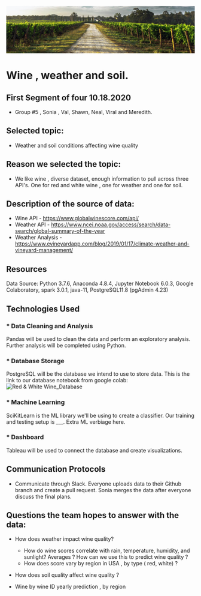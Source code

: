 ![](image/Vineyard-chalk-soil.jpg)

# Wine , weather and soil. 

## First Segment of four 10.18.2020 
* Group #5 , Sonia , Val, Shawn, Neal, Viral and Meredith. 

## Selected topic:
* Weather and soil conditions affecting wine quality

## Reason we selected the topic:
* We like wine , diverse dataset, enough information to pull across three API's. One for red and white wine , one for weather and one for soil. 

## Description of the source of data:
* Wine API - https://www.globalwinescore.com/api/ 
* Weather API - https://www.ncei.noaa.gov/access/search/data-search/global-summary-of-the-year
* Weather Analysis - https://www.evineyardapp.com/blog/2019/01/17/climate-weather-and-vineyard-management/

## Resources
Data Source:  Python 3.7.6, Anaconda 4.8.4, Jupyter Notebook 6.0.3, Google Colaboratory, spark 3.0.1, java-11, PostgreSQL11.8 (pgAdmin 4.23)
 
## Technologies Used
### * Data Cleaning and Analysis
Pandas will be used to clean the data and perform an exploratory analysis. Further analysis will be completed using Python.

### * Database Storage
PostgreSQL will be the database we intend to use to store data.
This is the link to our database notebook from google colab: ![Red & White Wine_Database](https://colab.research.google.com/drive/1HHpNHs4IPrtHj3WlnRHKqREtJmzaJNHD?usp=sharing)

### * Machine Learning
SciKitLearn is the ML library we'll be using to create a classifier. Our training and testing setup is ___. Extra ML verbiage here.

### * Dashboard
Tableau will be used to connect the database and create visualizations.

## Communication Protocols
* Communicate through Slack.  Everyone uploads data to their Github branch and create a pull request.  Sonia merges the data after everyone discuss the final plans. 

## Questions the team hopes to answer with the data:

* How does weather impact wine quality?
    * How do wine scores correlate with rain, temperature, humidity, and sunlight? Averages ? How can we use this to predict wine quality ? 
    * How does score vary by region in USA , by type ( red, white) ?
    
* How does soil quality affect wine quality ?

 * Wine by wine ID yearly prediction , by region
